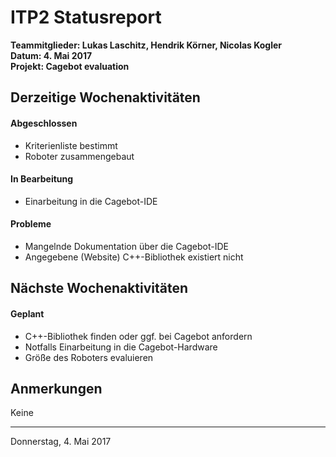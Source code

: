 # ITP2 Statusreport
**Teammitglieder: Lukas Laschitz, Hendrik Körner, Nicolas Kogler**  
**Datum: 4. Mai 2017**  
**Projekt: Cagebot evaluation**  

## Derzeitige Wochenaktivitäten
#### Abgeschlossen
+ Kriterienliste bestimmt
+ Roboter zusammengebaut
#### In Bearbeitung
+ Einarbeitung in die Cagebot-IDE
#### Probleme
+ Mangelnde Dokumentation über die Cagebot-IDE
+ Angegebene (Website) C++-Bibliothek existiert nicht

## Nächste Wochenaktivitäten
#### Geplant
+ C++-Bibliothek finden oder ggf. bei Cagebot anfordern
+ Notfalls Einarbeitung in die Cagebot-Hardware
+ Größe des Roboters evaluieren

## Anmerkungen
Keine

---
Donnerstag, 4. Mai 2017

